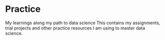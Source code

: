 # Practice
My learnings along my path to data science
This contains my assignments, trial projects and other practice resources I am using to master data science.
